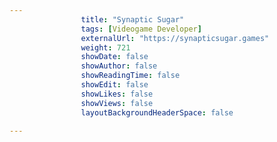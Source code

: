 ---
                title: "Synaptic Sugar"
                tags: [Videogame Developer]
                externalUrl: "https://synapticsugar.games"
                weight: 721
                showDate: false
                showAuthor: false
                showReadingTime: false
                showEdit: false
                showLikes: false
                showViews: false
                layoutBackgroundHeaderSpace: false
                ---
